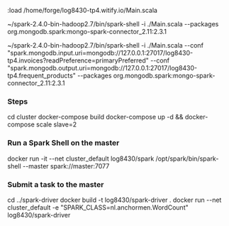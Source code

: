 :load /home/forge/log8430-tp4.witify.io/Main.scala

~/spark-2.4.0-bin-hadoop2.7/bin/spark-shell -i ./Main.scala --packages org.mongodb.spark:mongo-spark-connector_2.11:2.3.1

~/spark-2.4.0-bin-hadoop2.7/bin/spark-shell -i ./Main.scala --conf "spark.mongodb.input.uri=mongodb://127.0.0.1:27017/log8430-tp4.invoices?readPreference=primaryPreferred" --conf "spark.mongodb.output.uri=mongodb://127.0.0.1:27017/log8430-tp4.frequent_products" --packages org.mongodb.spark:mongo-spark-connector_2.11:2.3.1

### Steps

cd cluster
docker-compose build
docker-compose up -d && docker-compose scale slave=2

### Run a Spark Shell on the master
docker run -it --net cluster_default log8430/spark /opt/spark/bin/spark-shell --master spark://master:7077

### Submit a task to the master
cd ../spark-driver
docker build -t log8430/spark-driver .
docker run --net cluster_default -e "SPARK_CLASS=nl.anchormen.WordCount" log8430/spark-driver